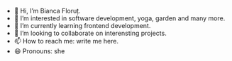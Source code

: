 - 👋 Hi, I’m Bianca Floruț.
- 👀 I’m interested in software development, yoga, garden and many more.
- 🌱 I’m currently learning frontend development.
- 💞️ I’m looking to collaborate on interensting projects.
- 📫 How to reach me: write me here.
- 😄 Pronouns: she

<!---
BiancaFlorut/BiancaFlorut is a ✨ special ✨ repository because its `README.md` (this file) appears on your GitHub profile.
You can click the Preview link to take a look at your changes.
--->
